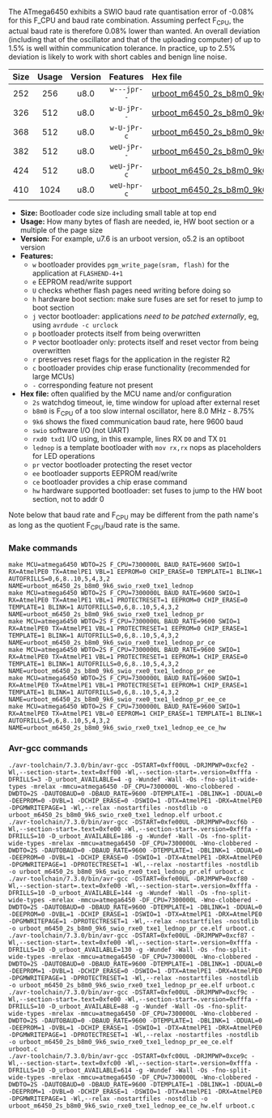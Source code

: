 The ATmega6450 exhibits a SWIO baud rate quantisation error of -0.08% for this F_CPU and baud rate combination. Assuming perfect F<sub>CPU</sub>, the actual baud rate is therefore 0.08% lower than wanted. An overall deviation (including that of the oscillator and that of the uploading computer) of up to 1.5% is well within communication tolerance. In practice, up to 2.5% deviation is likely to work with short cables and benign line noise.

|Size|Usage|Version|Features|Hex file|
|:-:|:-:|:-:|:-:|:--|
|252|256|u8.0|`w---jpr--`|[urboot_m6450_2s_b8m0_9k6_swio_rxe0_txe1_lednop.hex](https://raw.githubusercontent.com/stefanrueger/urboot.hex/main/mcus/atmega6450/watchdog_2_s/internal_oscillator_b-8.75%25/%2B8m000000_hz/%2B%2B%2B9k6_baud/uart0_rxe0_txe1/lednop/urboot_m6450_2s_b8m0_9k6_swio_rxe0_txe1_lednop.hex)|
|326|512|u8.0|`w-U-jPr--`|[urboot_m6450_2s_b8m0_9k6_swio_rxe0_txe1_lednop_pr.hex](https://raw.githubusercontent.com/stefanrueger/urboot.hex/main/mcus/atmega6450/watchdog_2_s/internal_oscillator_b-8.75%25/%2B8m000000_hz/%2B%2B%2B9k6_baud/uart0_rxe0_txe1/lednop/urboot_m6450_2s_b8m0_9k6_swio_rxe0_txe1_lednop_pr.hex)|
|368|512|u8.0|`w-U-jPr-c`|[urboot_m6450_2s_b8m0_9k6_swio_rxe0_txe1_lednop_pr_ce.hex](https://raw.githubusercontent.com/stefanrueger/urboot.hex/main/mcus/atmega6450/watchdog_2_s/internal_oscillator_b-8.75%25/%2B8m000000_hz/%2B%2B%2B9k6_baud/uart0_rxe0_txe1/lednop/urboot_m6450_2s_b8m0_9k6_swio_rxe0_txe1_lednop_pr_ce.hex)|
|382|512|u8.0|`weU-jPr--`|[urboot_m6450_2s_b8m0_9k6_swio_rxe0_txe1_lednop_pr_ee.hex](https://raw.githubusercontent.com/stefanrueger/urboot.hex/main/mcus/atmega6450/watchdog_2_s/internal_oscillator_b-8.75%25/%2B8m000000_hz/%2B%2B%2B9k6_baud/uart0_rxe0_txe1/lednop/urboot_m6450_2s_b8m0_9k6_swio_rxe0_txe1_lednop_pr_ee.hex)|
|424|512|u8.0|`weU-jPr-c`|[urboot_m6450_2s_b8m0_9k6_swio_rxe0_txe1_lednop_pr_ee_ce.hex](https://raw.githubusercontent.com/stefanrueger/urboot.hex/main/mcus/atmega6450/watchdog_2_s/internal_oscillator_b-8.75%25/%2B8m000000_hz/%2B%2B%2B9k6_baud/uart0_rxe0_txe1/lednop/urboot_m6450_2s_b8m0_9k6_swio_rxe0_txe1_lednop_pr_ee_ce.hex)|
|410|1024|u8.0|`weU-hpr-c`|[urboot_m6450_2s_b8m0_9k6_swio_rxe0_txe1_lednop_ee_ce_hw.hex](https://raw.githubusercontent.com/stefanrueger/urboot.hex/main/mcus/atmega6450/watchdog_2_s/internal_oscillator_b-8.75%25/%2B8m000000_hz/%2B%2B%2B9k6_baud/uart0_rxe0_txe1/lednop/urboot_m6450_2s_b8m0_9k6_swio_rxe0_txe1_lednop_ee_ce_hw.hex)|

- **Size:** Bootloader code size including small table at top end
- **Usage:** How many bytes of flash are needed, ie, HW boot section or a multiple of the page size
- **Version:** For example, u7.6 is an urboot version, o5.2 is an optiboot version
- **Features:**
  + `w` bootloader provides `pgm_write_page(sram, flash)` for the application at `FLASHEND-4+1`
  + `e` EEPROM read/write support
  + `U` checks whether flash pages need writing before doing so
  + `h` hardware boot section: make sure fuses are set for reset to jump to boot section
  + `j` vector bootloader: applications *need to be patched externally*, eg, using `avrdude -c urclock`
  + `p` bootloader protects itself from being overwritten
  + `P` vector bootloader only: protects itself and reset vector from being overwritten
  + `r` preserves reset flags for the application in the register R2
  + `c` bootloader provides chip erase functionality (recommended for large MCUs)
  + `-` corresponding feature not present
- **Hex file:** often qualified by the MCU name and/or configuration
  + `2s` watchdog timeout, ie, time window for upload after external reset
  + `b8m0` is F<sub>CPU</sub> of a too slow internal oscillator, here 8.0 MHz - 8.75%
  + `9k6` shows the fixed communication baud rate, here 9600 baud
  + `swio` software I/O (not UART)
  + `rxd0 txd1` I/O using, in this example, lines RX `D0` and TX `D1`
  + `lednop` is a template bootloader with `mov rx,rx` nops as placeholders for LED operations
  + `pr` vector bootloader protecting the reset vector
  + `ee` bootloader supports EEPROM read/write
  + `ce` bootloader provides a chip erase command
  + `hw` hardware supported bootloader: set fuses to jump to the HW boot section, not to addr 0


Note below that baud rate and F<sub>CPU</sub> may be different from the path name's as long as the quotient F<sub>CPU</sub>/baud rate is the same.

### Make commands
```
make MCU=atmega6450 WDTO=2S F_CPU=7300000L BAUD_RATE=9600 SWIO=1 RX=AtmelPE0 TX=AtmelPE1 VBL=1 EEPROM=0 CHIP_ERASE=0 TEMPLATE=1 BLINK=1 AUTOFRILLS=0,6,8..10,5,4,3,2 NAME=urboot_m6450_2s_b8m0_9k6_swio_rxe0_txe1_lednop
make MCU=atmega6450 WDTO=2S F_CPU=7300000L BAUD_RATE=9600 SWIO=1 RX=AtmelPE0 TX=AtmelPE1 VBL=1 PROTECTRESET=1 EEPROM=0 CHIP_ERASE=0 TEMPLATE=1 BLINK=1 AUTOFRILLS=0,6,8..10,5,4,3,2 NAME=urboot_m6450_2s_b8m0_9k6_swio_rxe0_txe1_lednop_pr
make MCU=atmega6450 WDTO=2S F_CPU=7300000L BAUD_RATE=9600 SWIO=1 RX=AtmelPE0 TX=AtmelPE1 VBL=1 PROTECTRESET=1 EEPROM=0 CHIP_ERASE=1 TEMPLATE=1 BLINK=1 AUTOFRILLS=0,6,8..10,5,4,3,2 NAME=urboot_m6450_2s_b8m0_9k6_swio_rxe0_txe1_lednop_pr_ce
make MCU=atmega6450 WDTO=2S F_CPU=7300000L BAUD_RATE=9600 SWIO=1 RX=AtmelPE0 TX=AtmelPE1 VBL=1 PROTECTRESET=1 EEPROM=1 CHIP_ERASE=0 TEMPLATE=1 BLINK=1 AUTOFRILLS=0,6,8..10,5,4,3,2 NAME=urboot_m6450_2s_b8m0_9k6_swio_rxe0_txe1_lednop_pr_ee
make MCU=atmega6450 WDTO=2S F_CPU=7300000L BAUD_RATE=9600 SWIO=1 RX=AtmelPE0 TX=AtmelPE1 VBL=1 PROTECTRESET=1 EEPROM=1 CHIP_ERASE=1 TEMPLATE=1 BLINK=1 AUTOFRILLS=0,6,8..10,5,4,3,2 NAME=urboot_m6450_2s_b8m0_9k6_swio_rxe0_txe1_lednop_pr_ee_ce
make MCU=atmega6450 WDTO=2S F_CPU=7300000L BAUD_RATE=9600 SWIO=1 RX=AtmelPE0 TX=AtmelPE1 VBL=0 EEPROM=1 CHIP_ERASE=1 TEMPLATE=1 BLINK=1 AUTOFRILLS=0,6,8..10,5,4,3,2 NAME=urboot_m6450_2s_b8m0_9k6_swio_rxe0_txe1_lednop_ee_ce_hw
```

### Avr-gcc commands
```
./avr-toolchain/7.3.0/bin/avr-gcc -DSTART=0xff00UL -DRJMPWP=0xcfe2 -Wl,--section-start=.text=0xff00 -Wl,--section-start=.version=0xfffa -DFRILLS=3 -D_urboot_AVAILABLE=4 -g -Wundef -Wall -Os -fno-split-wide-types -mrelax -mmcu=atmega6450 -DF_CPU=7300000L -Wno-clobbered -DWDTO=2S -DAUTOBAUD=0 -DBAUD_RATE=9600 -DTEMPLATE=1 -DBLINK=1 -DDUAL=0 -DEEPROM=0 -DVBL=1 -DCHIP_ERASE=0 -DSWIO=1 -DTX=AtmelPE1 -DRX=AtmelPE0 -DPGMWRITEPAGE=1 -Wl,--relax -nostartfiles -nostdlib -o urboot_m6450_2s_b8m0_9k6_swio_rxe0_txe1_lednop.elf urboot.c
./avr-toolchain/7.3.0/bin/avr-gcc -DSTART=0xfe00UL -DRJMPWP=0xcf6b -Wl,--section-start=.text=0xfe00 -Wl,--section-start=.version=0xfffa -DFRILLS=10 -D_urboot_AVAILABLE=186 -g -Wundef -Wall -Os -fno-split-wide-types -mrelax -mmcu=atmega6450 -DF_CPU=7300000L -Wno-clobbered -DWDTO=2S -DAUTOBAUD=0 -DBAUD_RATE=9600 -DTEMPLATE=1 -DBLINK=1 -DDUAL=0 -DEEPROM=0 -DVBL=1 -DCHIP_ERASE=0 -DSWIO=1 -DTX=AtmelPE1 -DRX=AtmelPE0 -DPGMWRITEPAGE=1 -DPROTECTRESET=1 -Wl,--relax -nostartfiles -nostdlib -o urboot_m6450_2s_b8m0_9k6_swio_rxe0_txe1_lednop_pr.elf urboot.c
./avr-toolchain/7.3.0/bin/avr-gcc -DSTART=0xfe00UL -DRJMPWP=0xcf80 -Wl,--section-start=.text=0xfe00 -Wl,--section-start=.version=0xfffa -DFRILLS=10 -D_urboot_AVAILABLE=144 -g -Wundef -Wall -Os -fno-split-wide-types -mrelax -mmcu=atmega6450 -DF_CPU=7300000L -Wno-clobbered -DWDTO=2S -DAUTOBAUD=0 -DBAUD_RATE=9600 -DTEMPLATE=1 -DBLINK=1 -DDUAL=0 -DEEPROM=0 -DVBL=1 -DCHIP_ERASE=1 -DSWIO=1 -DTX=AtmelPE1 -DRX=AtmelPE0 -DPGMWRITEPAGE=1 -DPROTECTRESET=1 -Wl,--relax -nostartfiles -nostdlib -o urboot_m6450_2s_b8m0_9k6_swio_rxe0_txe1_lednop_pr_ce.elf urboot.c
./avr-toolchain/7.3.0/bin/avr-gcc -DSTART=0xfe00UL -DRJMPWP=0xcf87 -Wl,--section-start=.text=0xfe00 -Wl,--section-start=.version=0xfffa -DFRILLS=10 -D_urboot_AVAILABLE=130 -g -Wundef -Wall -Os -fno-split-wide-types -mrelax -mmcu=atmega6450 -DF_CPU=7300000L -Wno-clobbered -DWDTO=2S -DAUTOBAUD=0 -DBAUD_RATE=9600 -DTEMPLATE=1 -DBLINK=1 -DDUAL=0 -DEEPROM=1 -DVBL=1 -DCHIP_ERASE=0 -DSWIO=1 -DTX=AtmelPE1 -DRX=AtmelPE0 -DPGMWRITEPAGE=1 -DPROTECTRESET=1 -Wl,--relax -nostartfiles -nostdlib -o urboot_m6450_2s_b8m0_9k6_swio_rxe0_txe1_lednop_pr_ee.elf urboot.c
./avr-toolchain/7.3.0/bin/avr-gcc -DSTART=0xfe00UL -DRJMPWP=0xcf9c -Wl,--section-start=.text=0xfe00 -Wl,--section-start=.version=0xfffa -DFRILLS=10 -D_urboot_AVAILABLE=88 -g -Wundef -Wall -Os -fno-split-wide-types -mrelax -mmcu=atmega6450 -DF_CPU=7300000L -Wno-clobbered -DWDTO=2S -DAUTOBAUD=0 -DBAUD_RATE=9600 -DTEMPLATE=1 -DBLINK=1 -DDUAL=0 -DEEPROM=1 -DVBL=1 -DCHIP_ERASE=1 -DSWIO=1 -DTX=AtmelPE1 -DRX=AtmelPE0 -DPGMWRITEPAGE=1 -DPROTECTRESET=1 -Wl,--relax -nostartfiles -nostdlib -o urboot_m6450_2s_b8m0_9k6_swio_rxe0_txe1_lednop_pr_ee_ce.elf urboot.c
./avr-toolchain/7.3.0/bin/avr-gcc -DSTART=0xfc00UL -DRJMPWP=0xce9c -Wl,--section-start=.text=0xfc00 -Wl,--section-start=.version=0xfffa -DFRILLS=10 -D_urboot_AVAILABLE=614 -g -Wundef -Wall -Os -fno-split-wide-types -mrelax -mmcu=atmega6450 -DF_CPU=7300000L -Wno-clobbered -DWDTO=2S -DAUTOBAUD=0 -DBAUD_RATE=9600 -DTEMPLATE=1 -DBLINK=1 -DDUAL=0 -DEEPROM=1 -DVBL=0 -DCHIP_ERASE=1 -DSWIO=1 -DTX=AtmelPE1 -DRX=AtmelPE0 -DPGMWRITEPAGE=1 -Wl,--relax -nostartfiles -nostdlib -o urboot_m6450_2s_b8m0_9k6_swio_rxe0_txe1_lednop_ee_ce_hw.elf urboot.c
```

